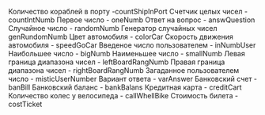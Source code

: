 Количество кораблей в порту -countShipInPort
Счетчик целых чисел - countIntNumb
Первое число - oneNumb
Ответ на вопрос - answQuestion
Случайное число - randomNumb
Генератор случайных чисел genRundomNumb
Цвет автомобиля - colorCar
Скорость движения автомобиля - speedGoCar
Введеное число пользователем - inNumbUser
Наибольшее число - bigNumb
Наименьшее число - smallNumb
Левая граница диапазона чисел - leftBoardRangNumb
Правая граница диапазона чисел - rightBoardRangNumb
Загаданное пользователем число - misticUserNumber
Вариант ответа - varAnswer
Банковский счет - banBill
Банковский баланс - bankBalans
Кредитная карта - creditCart
Количество колес у велосипеда - callWhellBike
Стоимость билета - costTicket
